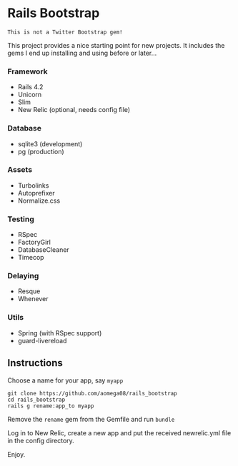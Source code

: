 # Rails Bootstrap

    This is not a Twitter Bootstrap gem!

This project provides a nice starting point for new projects. It includes the gems I end up installing and using before or later...

### Framework

* Rails 4.2
* Unicorn
* Slim
* New Relic (optional, needs config file)

### Database

* sqlite3 (development)
* pg (production)

### Assets

* Turbolinks
* Autoprefixer
* Normalize.css

### Testing

* RSpec
* FactoryGirl
* DatabaseCleaner
* Timecop

### Delaying

* Resque
* Whenever

### Utils

* Spring (with RSpec support)
* guard-livereload

## Instructions

Choose a name for your app, say `myapp`

    git clone https://github.com/aomega08/rails_bootstrap
    cd rails_bootstrap
    rails g rename:app_to myapp

Remove the `rename` gem from the Gemfile and run `bundle`

Log in to New Relic, create a new app and put the received newrelic.yml file in the config directory.

Enjoy.

